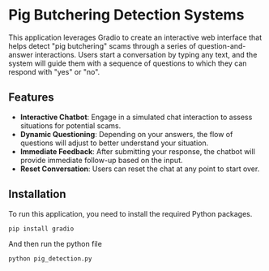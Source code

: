# Pig Butchering Detection Systems

This application leverages Gradio to create an interactive web interface that helps detect "pig butchering" scams through a series of question-and-answer interactions. Users start a conversation by typing any text, and the system will guide them with a sequence of questions to which they can respond with "yes" or "no".

## Features

- **Interactive Chatbot**: Engage in a simulated chat interaction to assess situations for potential scams.
- **Dynamic Questioning**: Depending on your answers, the flow of questions will adjust to better understand your situation.
- **Immediate Feedback**: After submitting your response, the chatbot will provide immediate follow-up based on the input.
- **Reset Conversation**: Users can reset the chat at any point to start over.

## Installation

To run this application, you need to install the required Python packages.

```bash
pip install gradio
```

And then run the python file

```bash
python pig_detection.py
```